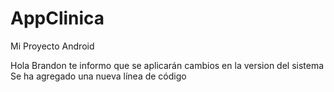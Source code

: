 # AppClinica
Mi Proyecto Android

Hola Brandon te informo que se aplicarán cambios en la version del sistema
Se ha agregado una nueva línea de código